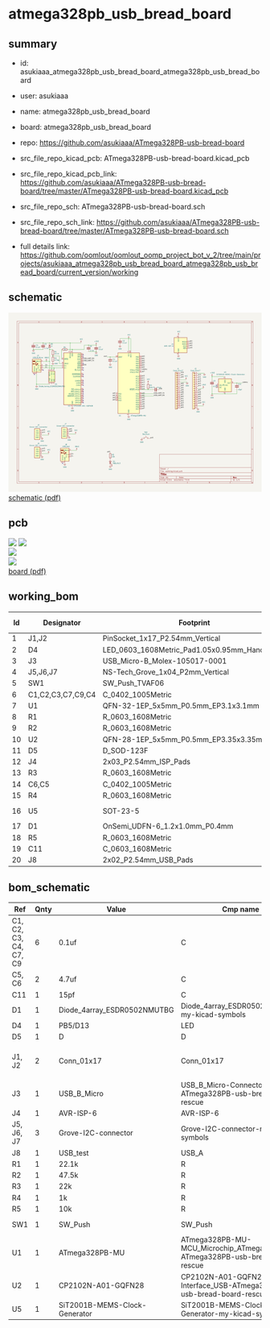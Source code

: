 # atmega328pb_usb_bread_board
 
## summary 
* id: asukiaaa_atmega328pb_usb_bread_board_atmega328pb_usb_bread_board
* user: asukiaaa
* name: atmega328pb_usb_bread_board
* board: atmega328pb_usb_bread_board
* repo: https://github.com/asukiaaa/ATmega328PB-usb-bread-board
* src_file_repo_kicad_pcb: ATmega328PB-usb-bread-board.kicad_pcb
* src_file_repo_kicad_pcb_link: https://github.com/asukiaaa/ATmega328PB-usb-bread-board/tree/master/ATmega328PB-usb-bread-board.kicad_pcb


* src_file_repo_sch: ATmega328PB-usb-bread-board.sch
* src_file_repo_sch_link: https://github.com/asukiaaa/ATmega328PB-usb-bread-board/tree/master/ATmega328PB-usb-bread-board.sch
* full details link: https://github.com/oomlout/oomlout_oomp_project_bot_v_2/tree/main/projects/asukiaaa_atmega328pb_usb_bread_board_atmega328pb_usb_bread_board/current_version/working  

## schematic  
![](working_schematic_600.png)  
[schematic (pdf)](working_schematic.pdf) 






















## pcb  
![](working_3d_600.png) 
![](working_3d_front_600.png)  
![](working_3d_back_600.png)  
![](working_600.png)  
[board (pdf)](working.pdf)  

## working_bom
| Id | Designator | Footprint | Quantity | Designation | Supplier and ref |  | None | 
| --- | --- | --- | --- | --- | --- | --- | --- | 
| 1 | J1,J2 | PinSocket_1x17_P2.54mm_Vertical | 2 | Conn_01x17 |  |  | [''] | 
| 2 | D4 | LED_0603_1608Metric_Pad1.05x0.95mm_HandSolder | 1 | PB5/D13 |  |  | [''] | 
| 3 | J3 | USB_Micro-B_Molex-105017-0001 | 1 | USB_B_Micro |  |  | [''] | 
| 4 | J5,J6,J7 | NS-Tech_Grove_1x04_P2mm_Vertical | 3 | Grove-I2C-connector |  |  | [''] | 
| 5 | SW1 | SW_Push_TVAF06 | 1 | SW_Push |  |  | [''] | 
| 6 | C1,C2,C3,C7,C9,C4 | C_0402_1005Metric | 6 | 0.1uf |  |  | [''] | 
| 7 | U1 | QFN-32-1EP_5x5mm_P0.5mm_EP3.1x3.1mm | 1 | ATmega328PB-MU |  |  | [''] | 
| 8 | R1 | R_0603_1608Metric | 1 | 22.1k |  |  | [''] | 
| 9 | R2 | R_0603_1608Metric | 1 | 47.5k |  |  | [''] | 
| 10 | U2 | QFN-28-1EP_5x5mm_P0.5mm_EP3.35x3.35mm | 1 | CP2102N-A01-GQFN28 |  |  | [''] | 
| 11 | D5 | D_SOD-123F | 1 | D |  |  | [''] | 
| 12 | J4 | 2x03_P2.54mm_ISP_Pads | 1 | AVR-ISP-6 |  |  | [''] | 
| 13 | R3 | R_0603_1608Metric | 1 | 22k |  |  | [''] | 
| 14 | C6,C5 | C_0402_1005Metric | 2 | 4.7uf |  |  | [''] | 
| 15 | R4 | R_0603_1608Metric | 1 | 1k |  |  | [''] | 
| 16 | U5 | SOT-23-5 | 1 | SiT2001B-MEMS-Clock-Generator |  |  | [''] | 
| 17 | D1 | OnSemi_UDFN-6_1.2x1.0mm_P0.4mm | 1 | Diode_4array_ESDR0502NMUTBG |  |  | [''] | 
| 18 | R5 | R_0603_1608Metric | 1 | 10k |  |  | [''] | 
| 19 | C11 | C_0603_1608Metric | 1 | 15pf |  |  | [''] | 
| 20 | J8 | 2x02_P2.54mm_USB_Pads | 1 | USB_test |  |  | [''] | 


## bom_schematic
| Ref | Qnty | Value | Cmp name | Footprint | Description | Vendor | DNP | 
| --- | --- | --- | --- | --- | --- | --- | --- | 
| C1, C2, C3, C4, C7, C9 | 6 | 0.1uf | C | Capacitor_SMD:C_0402_1005Metric | Unpolarized capacitor |  |  | 
| C5, C6 | 2 | 4.7uf | C | Capacitor_SMD:C_0402_1005Metric | Unpolarized capacitor |  |  | 
| C11 | 1 | 15pf | C | Capacitor_SMD:C_0603_1608Metric | Unpolarized capacitor |  |  | 
| D1 | 1 | Diode_4array_ESDR0502NMUTBG | Diode_4array_ESDR0502NMUTBG-my-kicad-symbols | my-kicad-footprints:OnSemi_UDFN-6_1.2x1.0mm_P0.4mm |  |  |  | 
| D4 | 1 | PB5/D13 | LED | LED_SMD:LED_0603_1608Metric_Pad1.05x0.95mm_HandSolder | Light emitting diode |  |  | 
| D5 | 1 | D | D | Diode_SMD:D_SOD-123F | Diode |  |  | 
| J1, J2 | 2 | Conn_01x17 | Conn_01x17 | Connector_PinSocket_2.54mm:PinSocket_1x17_P2.54mm_Vertical | Generic connector, single row, 01x17, script generated (kicad-library-utils/schlib/autogen/connector/) |  |  | 
| J3 | 1 | USB_B_Micro | USB_B_Micro-Connector-ATmega328PB-usb-bread-board-rescue | Connector_USB:USB_Micro-B_Molex-105017-0001 |  |  |  | 
| J4 | 1 | AVR-ISP-6 | AVR-ISP-6 | my-kicad-footprints:2x03_P2.54mm_ISP_Pads | Atmel 6-pin ISP connector |  |  | 
| J5, J6, J7 | 3 | Grove-I2C-connector | Grove-I2C-connector-my-kicad-symbols | Connector:NS-Tech_Grove_1x04_P2mm_Vertical |  |  |  | 
| J8 | 1 | USB_test | USB_A | my-kicad-footprints:2x02_P2.54mm_USB_Pads | USB Type A connector |  |  | 
| R1 | 1 | 22.1k | R | Resistor_SMD:R_0603_1608Metric | Resistor |  |  | 
| R2 | 1 | 47.5k | R | Resistor_SMD:R_0603_1608Metric | Resistor |  |  | 
| R3 | 1 | 22k | R | Resistor_SMD:R_0603_1608Metric | Resistor |  |  | 
| R4 | 1 | 1k | R | Resistor_SMD:R_0603_1608Metric | Resistor |  |  | 
| R5 | 1 | 10k | R | Resistor_SMD:R_0603_1608Metric | Resistor |  |  | 
| SW1 | 1 | SW_Push | SW_Push | my-kicad-footprints:SW_Push_TVAF06 | Push button switch, generic, two pins |  |  | 
| U1 | 1 | ATmega328PB-MU | ATmega328PB-MU-MCU_Microchip_ATmega-ATmega328PB-usb-bread-board-rescue | Package_DFN_QFN:QFN-32-1EP_5x5mm_P0.5mm_EP3.1x3.1mm |  |  |  | 
| U2 | 1 | CP2102N-A01-GQFN28 | CP2102N-A01-GQFN28-Interface_USB-ATmega328PB-usb-bread-board-rescue | Package_DFN_QFN:QFN-28-1EP_5x5mm_P0.5mm_EP3.35x3.35mm |  |  |  | 
| U5 | 1 | SiT2001B-MEMS-Clock-Generator | SiT2001B-MEMS-Clock-Generator-my-kicad-symbols | Package_TO_SOT_SMD:SOT-23-5 |  |  |  | 



